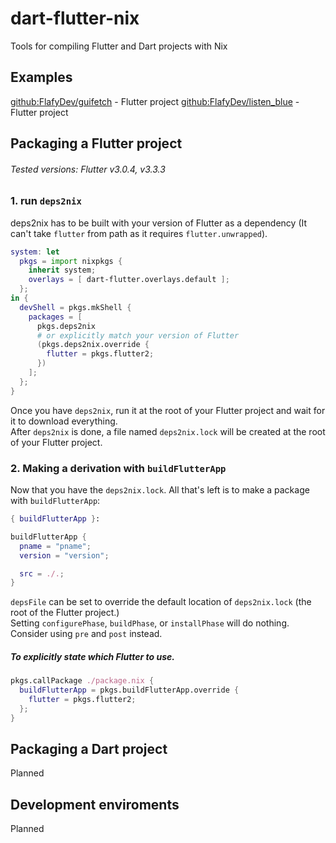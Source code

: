 # dart-flutter-nix

Tools for compiling Flutter and Dart projects with Nix

## Examples
[github:FlafyDev/guifetch](https://github.com/FlafyDev/guifetch) - Flutter project
[github:FlafyDev/listen_blue](https://github.com/FlafyDev/listen_blue) - Flutter project

## Packaging a Flutter project
###### Tested versions: Flutter v3.0.4, v3.3.3
### 1. run `deps2nix`
deps2nix has to be built with your version of Flutter as a dependency (It can't take `flutter` from path as it requires `flutter.unwrapped`).
```nix
system: let
  pkgs = import nixpkgs {
    inherit system;
    overlays = [ dart-flutter.overlays.default ];
  }; 
in {
  devShell = pkgs.mkShell {
    packages = [
      pkgs.deps2nix
      # or explicitly match your version of Flutter
      (pkgs.deps2nix.override {
        flutter = pkgs.flutter2;
      })
    ];
  };
}
```

Once you have `deps2nix`, run it at the root of your Flutter project and wait for it to download everything.  
After `deps2nix` is done, a file named `deps2nix.lock` will be created at the root of your Flutter project.

### 2. Making a derivation with `buildFlutterApp`
Now that you have the `deps2nix.lock`. All that's left is to make a package with `buildFlutterApp`:
```nix
{ buildFlutterApp }:

buildFlutterApp {
  pname = "pname";
  version = "version";

  src = ./.;
}
```
`depsFile` can be set to override the default location of `deps2nix.lock` (the root of the Flutter project.)  
Setting `configurePhase`, `buildPhase`, or `installPhase` will do nothing. Consider using `pre` and `post` instead.

##### To explicitly state which Flutter to use.
```nix
pkgs.callPackage ./package.nix {
  buildFlutterApp = pkgs.buildFlutterApp.override {
    flutter = pkgs.flutter2;
  };
}
```


## Packaging a Dart project
Planned

## Development enviroments
Planned
